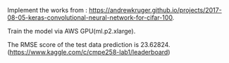 Implement the works from : https://andrewkruger.github.io/projects/2017-08-05-keras-convolutional-neural-network-for-cifar-100.

Train the model via AWS GPU(ml.p2.xlarge).

The RMSE score of the test data prediction is 23.62824. (https://www.kaggle.com/c/cmpe258-lab1/leaderboard)

